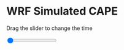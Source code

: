 <h1>WRF Simulated CAPE</h1>
<p>Drag the slider to change the time</p>

<div class="slidecontainer">
<input oninput='setImage(this)' class="slider" type="range" min="0" max="11" value="0" step="1" />
<img id='img'/>
</div>

<script>
var img = document.getElementById('img');
var img_array = ['/assets/images/wrf/cp_wrfout_d01_2020-07-29_12:00:00.png',
'/assets/images/wrf/cp_wrfout_d01_2020-07-29_13:00:00.png',
'/assets/images/wrf/cp_wrfout_d01_2020-07-29_14:00:00.png',
'/assets/images/wrf/cp_wrfout_d01_2020-07-29_15:00:00.png',
'/assets/images/wrf/cp_wrfout_d01_2020-07-29_16:00:00.png',
'/assets/images/wrf/cp_wrfout_d01_2020-07-29_17:00:00.png',
'/assets/images/wrf/cp_wrfout_d01_2020-07-29_18:00:00.png',
'/assets/images/wrf/cp_wrfout_d01_2020-07-29_19:00:00.png',
'/assets/images/wrf/cp_wrfout_d01_2020-07-29_20:00:00.png',
'/assets/images/wrf/cp_wrfout_d01_2020-07-29_21:00:00.png',
'/assets/images/wrf/cp_wrfout_d01_2020-07-29_22:00:00.png',];
function setImage(obj)
{
        var value = obj.value;
        img.src = img_array[value];

}
</script>
